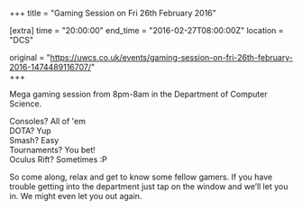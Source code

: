 +++
title = "Gaming Session on Fri 26th February 2016"

[extra]
time = "20:00:00"
end_time = "2016-02-27T08:00:00Z"
location = "DCS"

original = "https://uwcs.co.uk/events/gaming-session-on-fri-26th-february-2016-1474489116707/"    
+++

Mega gaming session from 8pm-8am in the Department of Computer Science.

Consoles? All of 'em  
DOTA? Yup  
Smash? Easy  
Tournaments? You bet\!  
Oculus Rift? Sometimes :P

So come along, relax and get to know some fellow gamers. If you have trouble getting into the department just tap on the window and we’ll let you in. We might even let you out again.

